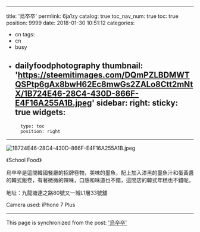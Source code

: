 
---
title: '烏卒卒'
permlink: 6ja1zy
catalog: true
toc_nav_num: true
toc: true
position: 9999
date: 2018-01-30 10:51:12
categories:
- cn
tags:
- cn
- busy
- dailyfoodphotography
thumbnail: 'https://steemitimages.com/DQmPZLBDMWTQSPtp6gAx8bwH62Ec8mwGs2ZALo8Ctt2mNtX/1B724E46-28C4-430D-866F-E4F16A255A1B.jpeg'
sidebar:
    right:
        sticky: true
widgets:
    -
        type: toc
        position: right
---



![1B724E46-28C4-430D-866F-E4F16A255A1B.jpeg](https://steemitimages.com/DQmPZLBDMWTQSPtp6gAx8bwH62Ec8mwGs2ZALo8Ctt2mNtX/1B724E46-28C4-430D-866F-E4F16A255A1B.jpeg)

《School Food》

烏卒卒是這間韓國餐廳的招牌卷物，美味的墨魚，配上加入漆黑的墨魚汁和蛋黃醬的韓式飯卷，有著微微的辣味，口感和味道也不錯，這間店的韓式年糕也不錯呢。

地址：九龍塘達之路80號又一城L1層33號舖

Camera used: iPhone 7 Plus

- - -

This page is synchronized from the post: ['烏卒卒'](https://steemit.com/@htliao/6ja1zy)
